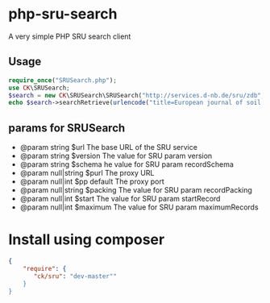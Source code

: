 # php-sru-search

A very simple PHP SRU search client

## Usage

```php
require_once("SRUSearch.php");
use CK\SRUSearch;
$search = new CK\SRUSearch\SRUSearch("http://services.d-nb.de/sru/zdb","1.1","MARC21-xml","http://my.http-proxy.de",3333,null,1,10);
echo $search->searchRetrieve(urlencode("title=European journal of soil biology"));
```

## params for SRUSearch
* @param string $url The base URL of the SRU service
* @param string $version The value for SRU param version
* @param string $schema he value for SRU param recordSchema
* @param null|string $purl The proxy URL
* @param null|int $pp default The proxy port
* @param null|string $packing The value for SRU param recordPacking
* @param null|int $start The value for SRU param startRecord
* @param null|int $maximum The value for SRU param maximumRecords

# Install using composer
```json
{
    "require": {
       "ck/sru": "dev-master""
    }
}
```
